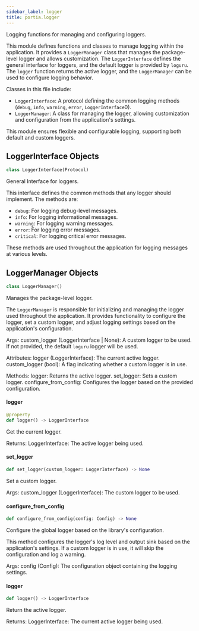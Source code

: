 ```yaml
---
sidebar_label: logger
title: portia.logger
---
```


Logging functions for managing and configuring loggers.

This module defines functions and classes to manage logging within the application. It provides a
`LoggerManager` class that manages the package-level logger and allows customization.
The `LoggerInterface` defines the general interface for loggers, and the default logger is provided
by `loguru`. The `logger` function returns the active logger, and the `LoggerManager` can be used
to configure logging behavior.

Classes in this file include:

- `LoggerInterface`: A protocol defining the common logging methods (`debug`, `info`, `warning`,
`error`, `LoggerInterface`0).
- `LoggerManager`: A class for managing the logger, allowing customization and configuration from
the application&#x27;s settings.

This module ensures flexible and configurable logging, supporting both default and custom loggers.

## LoggerInterface Objects

```python
class LoggerInterface(Protocol)
```

General Interface for loggers.

This interface defines the common methods that any logger should implement. The methods are:

- `debug`: For logging debug-level messages.
- `info`: For logging informational messages.
- `warning`: For logging warning messages.
- `error`: For logging error messages.
- `critical`: For logging critical error messages.

These methods are used throughout the application for logging messages at various levels.

## LoggerManager Objects

```python
class LoggerManager()
```

Manages the package-level logger.

The `LoggerManager` is responsible for initializing and managing the logger used throughout
the application. It provides functionality to configure the logger, set a custom logger,
and adjust logging settings based on the application&#x27;s configuration.

Args:
    custom_logger (LoggerInterface | None): A custom logger to be used. If not provided,
                                             the default `loguru` logger will be used.

Attributes:
    logger (LoggerInterface): The current active logger.
    custom_logger (bool): A flag indicating whether a custom logger is in use.

Methods:
    logger: Returns the active logger.
    set_logger: Sets a custom logger.
    configure_from_config: Configures the logger based on the provided configuration.

#### logger

```python
@property
def logger() -> LoggerInterface
```

Get the current logger.

Returns:
    LoggerInterface: The active logger being used.

#### set\_logger

```python
def set_logger(custom_logger: LoggerInterface) -> None
```

Set a custom logger.

Args:
    custom_logger (LoggerInterface): The custom logger to be used.

#### configure\_from\_config

```python
def configure_from_config(config: Config) -> None
```

Configure the global logger based on the library&#x27;s configuration.

This method configures the logger&#x27;s log level and output sink based on the application&#x27;s
settings. If a custom logger is in use, it will skip the configuration and log a warning.

Args:
    config (Config): The configuration object containing the logging settings.

#### logger

```python
def logger() -> LoggerInterface
```

Return the active logger.

Returns:
    LoggerInterface: The current active logger being used.

